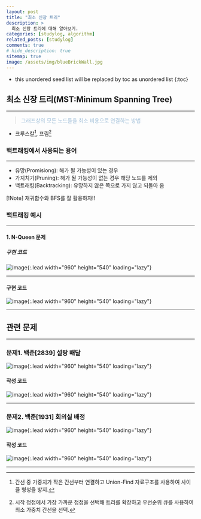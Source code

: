 ```yaml
---
layout: post
title: "최소 신장 트리"
description: >
  최소 신장 트리에 대해 알아보기.
categories: [studylog, algorithm]
related_posts: [studylog]
comments: true
# hide_description: true
sitemap: true
image: /assets/img/blueBrickWall.jpg
---
```


* this unordered seed list will be replaced by toc as unordered list 
{:toc}

## 최소 신장 트리(MST:Minimum Spanning Tree)
<hr/>

> <font color="#A3C1DA">그래프상의 모든 노드들을 최소 비용으로 연결하는 방법</font>

- 크루스칼[^1], 프림[^2]

[^1]: 간선 중 가중치가 작은 간선부터 연결하고 Union-Find 자료구조를 사용하여 사이클 형성을 방지.
[^2]: 시작 정점에서 가장 가까운 정점을 선택해 트리를 확장하고 우선순위 큐를 사용하여 최소 가중치 간선을 선택.

### 백트래킹에서 사용되는 용어
<hr/>

- 유망(Promisiong): 해가 될 가능성이 있는 경우
- 가지치기(Pruning): 해가 될 가능성이 없는 경우 해당 노드를 제외
- 백트래킹(Backtracking): 유망하지 않은 쪽으로 가지 않고 되돌아 옴

[!Note] 재귀함수와 BFS를 잘 활용하자!!

### 백트래킹 예시
<hr/>

#### 1. N-Queen 문제
##### 구현 코드
![image](/assets/study/algorithm/greedy/greedyEx.png){:.lead width="960" height="540" loading="lazy"}
<hr>

#### 구현 코드
![image](/assets/study/algorithm/greedy/greedyEx.png){:.lead width="960" height="540" loading="lazy"}
<hr>

## 관련 문제
<hr/>

### 문제1. 백준[2839] 설탕 배달
![image](/assets/study/algorithm/greedy/bj2839a.png){:.lead width="960" height="540" loading="lazy"}

#### 작성 코드
![image](/assets/study/algorithm/greedy/bj2839b.png){:.lead width="960" height="540" loading="lazy"}
<hr>

### 문제2. 백준[1931] 회의실 배정
![image](/assets/study/algorithm/greedy/bj1931a.png){:.lead width="960" height="540" loading="lazy"}

#### 작성 코드
![image](/assets/study/algorithm/greedy/bj1931b.png){:.lead width="960" height="540" loading="lazy"}
<hr>